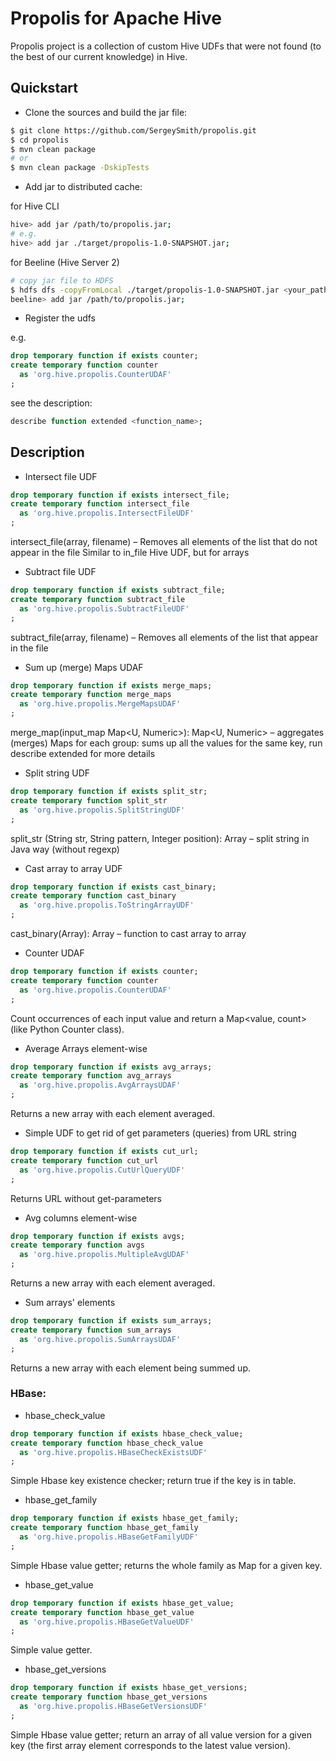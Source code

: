 # Propolis for Apache Hive

Propolis project is a collection of custom Hive UDFs that were not found (to the best of our current knowledge) in Hive.

## Quickstart
* Clone the sources and build the jar file:
```bash
$ git clone https://github.com/SergeySmith/propolis.git 
$ cd propolis
$ mvn clean package
# or
$ mvn clean package -DskipTests
```
* Add jar to distributed cache:

for Hive CLI
```bash
hive> add jar /path/to/propolis.jar;
# e.g.
hive> add jar ./target/propolis-1.0-SNAPSHOT.jar;
```
for Beeline (Hive Server 2)
```bash
# copy jar file to HDFS
$ hdfs dfs -copyFromLocal ./target/propolis-1.0-SNAPSHOT.jar <your_path>
beeline> add jar /path/to/propolis.jar;
```
* Register the udfs

e.g.
```sql
drop temporary function if exists counter;
create temporary function counter
  as 'org.hive.propolis.CounterUDAF'
;
```
see the description:
```sql
describe function extended <function_name>;
```

## Description
* Intersect file UDF
```sql
drop temporary function if exists intersect_file;
create temporary function intersect_file
  as 'org.hive.propolis.IntersectFileUDF'
;
```
intersect_file(array<str>, filename) – Removes all elements of the list that do not appear in the file
Similar to in_file Hive UDF, but for arrays

* Subtract file UDF
```sql
drop temporary function if exists subtract_file;
create temporary function subtract_file
  as 'org.hive.propolis.SubtractFileUDF'
;
```
subtract_file(array<str>, filename) – Removes all elements of the list that appear in the file

* Sum up (merge) Maps UDAF
```sql
drop temporary function if exists merge_maps;
create temporary function merge_maps
  as 'org.hive.propolis.MergeMapsUDAF'
;
```
merge_map(input_map Map<U, Numeric>): Map<U, Numeric> – aggregates (merges) Maps for each group: sums up all the values for the same key, run describe extended for more details

* Split string UDF
```sql
drop temporary function if exists split_str;
create temporary function split_str
  as 'org.hive.propolis.SplitStringUDF'
;
```
split_str (String str, String pattern, Integer position): Array<String> – split string in Java way (without regexp)

* Cast array<binary> to array<string> UDF
```sql
drop temporary function if exists cast_binary;
create temporary function cast_binary
  as 'org.hive.propolis.ToStringArrayUDF'
;
```
cast_binary(Array<Binary>): Array<String> – function to cast array<binary> to array<string>

* Counter UDAF
```sql
drop temporary function if exists counter;
create temporary function counter
  as 'org.hive.propolis.CounterUDAF'
;
```
Count occurrences of each input value and return a Map<value, count> (like Python Counter class).

* Average Arrays element-wise
```sql
drop temporary function if exists avg_arrays;
create temporary function avg_arrays
  as 'org.hive.propolis.AvgArraysUDAF'
;
```
Returns a new array with each element averaged.

* Simple UDF to get rid of get parameters (queries) from URL string
```sql
drop temporary function if exists cut_url;
create temporary function cut_url
  as 'org.hive.propolis.CutUrlQueryUDF'
;
```
Returns URL without get-parameters

* Avg columns element-wise
```sql
drop temporary function if exists avgs;
create temporary function avgs
  as 'org.hive.propolis.MultipleAvgUDAF'
;
```
Returns a new array with each element averaged.

* Sum arrays' elements
```sql
drop temporary function if exists sum_arrays;
create temporary function sum_arrays
  as 'org.hive.propolis.SumArraysUDAF'
;
```
Returns a new array with each element being summed up.


### HBase:

* hbase_check_value
```sql
drop temporary function if exists hbase_check_value;
create temporary function hbase_check_value
  as 'org.hive.propolis.HBaseCheckExistsUDF'
;
```
Simple Hbase key existence checker; return true if the key is in table.

* hbase_get_family
```sql
drop temporary function if exists hbase_get_family;
create temporary function hbase_get_family
  as 'org.hive.propolis.HBaseGetFamilyUDF'
;
```
Simple Hbase value getter; returns the whole family as Map for a given key.

* hbase_get_value
```sql
drop temporary function if exists hbase_get_value;
create temporary function hbase_get_value
  as 'org.hive.propolis.HBaseGetValueUDF'
;
```
Simple value getter.

* hbase_get_versions
```sql
drop temporary function if exists hbase_get_versions;
create temporary function hbase_get_versions
  as 'org.hive.propolis.HBaseGetVersionsUDF'
;
```
Simple Hbase value getter; return an array of all value version for a given key (the first array element corresponds to the latest value version).
